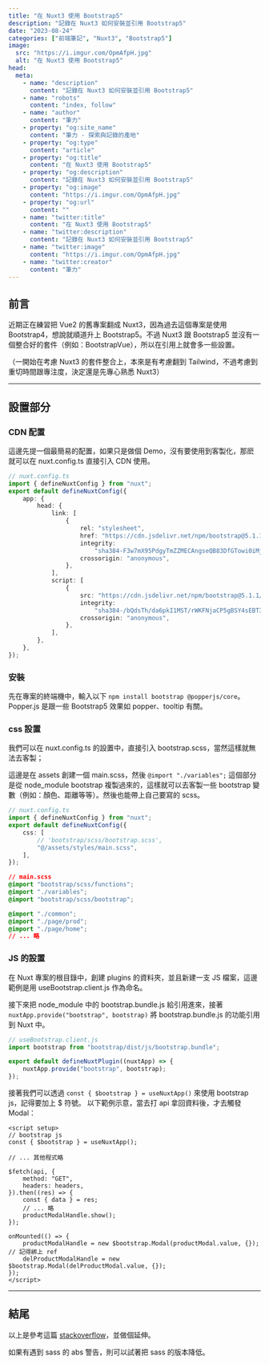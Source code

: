 ```yaml
---
title: "在 Nuxt3 使用 Bootstrap5"
description: "記錄在 Nuxt3 如何安裝並引用 Bootstrap5"
date: "2023-08-24"
categories: ["前端筆記", "Nuxt3", "Bootstrap5"]
image:
  src: "https://i.imgur.com/OpmAfpH.jpg"
  alt: "在 Nuxt3 使用 Bootstrap5"
head:
  meta:
    - name: "description"
      content: "記錄在 Nuxt3 如何安裝並引用 Bootstrap5"
    - name: "robots"
      content: "index, follow"
    - name: "author"
      content: "筆力"
    - property: "og:site_name"
      content: "筆力 - 探索與記錄的產地"
    - property: "og:type"
      content: "article"
    - property: "og:title"
      content: "在 Nuxt3 使用 Bootstrap5"
    - property: "og:description"
      content: "記錄在 Nuxt3 如何安裝並引用 Bootstrap5"
    - property: "og:image"
      content: "https://i.imgur.com/OpmAfpH.jpg"
    - property: "og:url"
      content: ""
    - name: "twitter:title"
      content: "在 Nuxt3 使用 Bootstrap5"
    - name: "twitter:description"
      content: "記錄在 Nuxt3 如何安裝並引用 Bootstrap5"
    - name: "twitter:image"
      content: "https://i.imgur.com/OpmAfpH.jpg"
    - name: "twitter:creator"
      content: "筆力"
---
```


## 前言

近期正在練習把 Vue2 的舊專案翻成 Nuxt3，因為過去這個專案是使用 Bootstrap4，想說就順道升上 Bootstrap5。不過 Nuxt3 跟 Bootstrap5 並沒有一個整合好的套件（例如：BootstrapVue），所以在引用上就會多一些設置。

（一開始在考慮 Nuxt3 的套件整合上，本來是有考慮翻到 Tailwind，不過考慮到重切時間跟專注度，決定還是先專心熟悉 Nuxt3）

---

## 設置部分

### CDN 配置

這邊先提一個最簡易的配置，如果只是做個 Demo，沒有要使用到客製化，那麽就可以在 nuxt.config.ts 直接引入 CDN 使用。

```ts
// nuxt.config.ts
import { defineNuxtConfig } from "nuxt";
export default defineNuxtConfig({
	app: {
		head: {
			link: [
				{
					rel: "stylesheet",
					href: "https://cdn.jsdelivr.net/npm/bootstrap@5.1.1/dist/css/bootstrap.min.css",
					integrity:
						"sha384-F3w7mX95PdgyTmZZMECAngseQB83DfGTowi0iMjiWaeVhAn4FJkqJByhZMI3AhiU",
					crossorigin: "anonymous",
				},
			],
			script: [
				{
					src: "https://cdn.jsdelivr.net/npm/bootstrap@5.1.1/dist/js/bootstrap.bundle.min.js",
					integrity:
						"sha384-/bQdsTh/da6pkI1MST/rWKFNjaCP5gBSY4sEBT38Q/9RBh9AH40zEOg7Hlq2THRZ",
					crossorigin: "anonymous",
				},
			],
		},
	},
});
```

### 安裝

先在專案的終端機中，輸入以下 `npm install bootstrap @popperjs/core`。Popper.js 是跟一些 Bootstrap5 效果如 popper、tooltip 有關。

### css 設置

我們可以在 nuxt.config.ts 的設置中，直接引入 bootstrap.scss，當然這樣就無法去客製；

這邊是在 assets 創建一個 main.scss，然後 `@import "./variables";` 這個部分是從 node_module bootstrap 複製過來的，這樣就可以去客製一些 bootstrap 變數（例如：顏色、距離等等）。然後也能帶上自己要寫的 scss。

```ts
// nuxt.config.ts
import { defineNuxtConfig } from "nuxt";
export default defineNuxtConfig({
	css: [
		// 'bootstrap/scss/bootstrap.scss',
		"@/assets/styles/main.scss",
	],
});
```

```css
// main.scss
@import "bootstrap/scss/functions";
@import "./variables";
@import "bootstrap/scss/bootstrap";

@import "./common";
@import "./page/prod";
@import "./page/home";
// ... 略
```

### JS 的設置

在 Nuxt 專案的根目錄中，創建 plugins 的資料夾，並且新建一支 JS 檔案，這邊範例是用 useBootstrap.client.js 作為命名。

接下來把 node_module 中的 bootstrap.bundle.js 給引用進來，接著 `nuxtApp.provide("bootstrap", bootstrap)` 將 bootstrap.bundle.js 的功能引用到 Nuxt 中。

```js
// useBootstrap.client.js
import bootstrap from "bootstrap/dist/js/bootstrap.bundle";

export default defineNuxtPlugin((nuxtApp) => {
	nuxtApp.provide("bootstrap", bootstrap);
});
```

接著我們可以透過 `const { $bootstrap } = useNuxtApp()` 來使用 bootstrap js，記得要加上 $ 符號。
以下範例示意，當去打 api 拿回資料後，才去觸發 Modal：

```vue
<script setup>
// bootstrap js
const { $bootstrap } = useNuxtApp();

// ... 其他程式略

$fetch(api, {
	method: "GET",
	headers: headers,
}).then((res) => {
	const { data } = res;
	// ... 略
	productModalHandle.show();
});

onMounted(() => {
	productModalHandle = new $bootstrap.Modal(productModal.value, {}); // 記得綁上 ref
	delProductModalHandle = new $bootstrap.Modal(delProductModal.value, {});
});
</script>
```

---

## 結尾

以上是參考這篇 [stackoverflow](https://stackoverflow.com/questions/71795143/how-to-use-bootstrap5-with-vite-and-nuxt3)，並做個延伸。

如果有遇到 sass 的 abs 警告，則可以試著把 sass 的版本降低。
